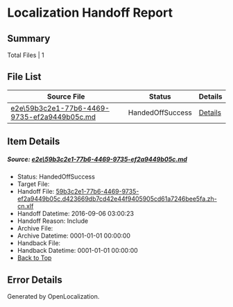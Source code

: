 # <a name='report-top'></a> Localization Handoff Report

## Summary
 Total Files | 1

## File List
 Source File | Status | Details 
 ----------- | ------ | ------- 
 [e2e\59b3c2e1-77b6-4469-9735-ef2a9449b05c.md](https://github.com/OpenLocalizationTestOrg/ol-test0/blob/b8039d59f7fd1648818a2252e405a3b3729d1fbf/e2e/59b3c2e1-77b6-4469-9735-ef2a9449b05c.md) | HandedOffSuccess | [Details](#27174a460d2a169680e985c0e82fb044121722ba2)

## Item Details
##### <a name='27174a460d2a169680e985c0e82fb044121722ba2'></a> Source: [e2e\59b3c2e1-77b6-4469-9735-ef2a9449b05c.md](https://github.com/OpenLocalizationTestOrg/ol-test0/blob/b8039d59f7fd1648818a2252e405a3b3729d1fbf/e2e/59b3c2e1-77b6-4469-9735-ef2a9449b05c.md)
* Status: HandedOffSuccess
* Target File: 
* Handoff File: [59b3c2e1-77b6-4469-9735-ef2a9449b05c.d423669db7cd42e44f9405905cd61a7246bee5fa.zh-cn.xlf](https://github.com/OpenLocalizationTestOrg/ol-test0-handoff/blob/73b97a639733ba2777b517550ee315deadad4a07/ol-handoff/OpenLocalizationTestOrg/ol-test0-zhcn/ci/ht/59b3c2e1-77b6-4469-9735-ef2a9449b05c.d423669db7cd42e44f9405905cd61a7246bee5fa.zh-cn.xlf)
* Handoff Datetime: 2016-09-06 03:00:23
* Handoff Reason: Include
* Archive File: 
* Archive Datetime: 0001-01-01 00:00:00
* Handback File: 
* Handback Datetime: 0001-01-01 00:00:00
* [Back to Top](#report-top)


## Error Details

Generated by OpenLocalization.
